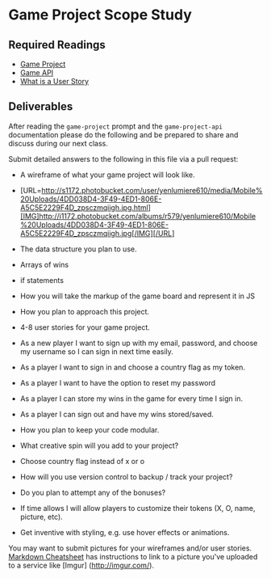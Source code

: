 # Game Project Scope Study

## Required Readings

-   [Game Project](https://github.com/ga-wdi-boston/game-project)
-   [Game API](https://github.com/ga-wdi-boston/game-project-api)
-   [What is a User Story](https://www.mountaingoatsoftware.com/agile/user-stories)

## Deliverables

After reading the `game-project` prompt and the `game-project-api` documentation
please do the following and be prepared to share and discuss during our next
class.

Submit detailed answers to the following in this file via a pull request:

-   A wireframe of what your game project will look like.
  - [URL=http://s1172.photobucket.com/user/yenlumiere610/media/Mobile%20Uploads/4DD038D4-3F49-4ED1-806E-A5C5E2229F4D_zpsczmqiigh.jpg.html][IMG]http://i1172.photobucket.com/albums/r579/yenlumiere610/Mobile%20Uploads/4DD038D4-3F49-4ED1-806E-A5C5E2229F4D_zpsczmqiigh.jpg[/IMG][/URL]

-   The data structure you plan to use.
  - Arrays of wins
  - if statements


-   How you will take the markup of the game board and represent it in JS

-   How you plan to approach this project.

-   4-8 user stories for your game project.
  - As a new player I want to sign up with my email, password, and choose my username so I can sign in next time easily.
  - As a player I want to sign in and choose a country flag as my token.
  - As a player I want to have the option to reset my password
  - As a player I can store my wins in the game for every time I sign in.
  - As a player I can sign out and have my wins stored/saved.

-   How you plan to keep your code modular.

-   What creative spin will you add to your project?
  - Choose country flag instead of x or o

-   How will you use version control to backup / track your project?

-   Do you plan to attempt any of the bonuses?
  - If time allows I will allow players to customize their tokens (X, O, name, picture, etc).
  - Get inventive with  styling, e.g. use hover effects or animations.

You may want to submit pictures for your wireframes and/or user stories.
[Markdown Cheatsheet](https://github.com/adam-p/markdown-here/wiki/Markdown-Cheatsheet)
has instructions to link to a picture you've uploaded to a service like [Imgur]
(http://imgur.com/).
